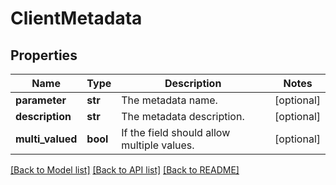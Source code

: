 # ClientMetadata

## Properties
Name | Type | Description | Notes
------------ | ------------- | ------------- | -------------
**parameter** | **str** | The metadata name. | [optional] 
**description** | **str** | The metadata description. | [optional] 
**multi_valued** | **bool** | If the field should allow multiple values. | [optional] 

[[Back to Model list]](../README.md#documentation-for-models) [[Back to API list]](../README.md#documentation-for-api-endpoints) [[Back to README]](../README.md)


